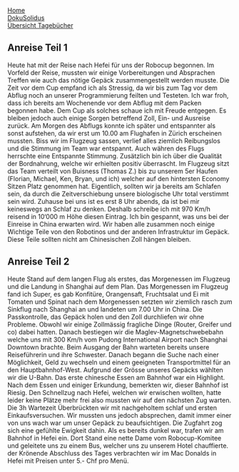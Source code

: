 [Home](home)  
[DokuSolidus](DokuSolidus)  
[Übersicht Tagebücher](TagebuecherFL)

## Anreise Teil 1
  

Heute hat mit der Reise nach Hefei für uns der Robocup begonnen. Im Vorfeld der Reise, mussten wir einige Vorbereitungen und Absprachen Treffen wie auch das nötige Gepäck zusammengestellt werden musste. Die Zeit vor dem Cup empfand ich als Stressig, da wir bis zum Tag vor dem Abflug noch an unserer Programmierung feilten und Testeten. Ich war froh, dass ich bereits am Wochenende vor dem Abflug  mit dem Packen begonnen habe. Dem Cup als solches schaue ich mit Freude entgegen. Es bleiben jedoch auch einige Sorgen betreffend Zoll, Ein- und Ausreise zurück.
Am Morgen des Abflugs konnte ich später und entspannter als sonst aufstehen, da wir erst um 10.00 am Flughafen in Zürich erscheinen mussten. Biss wir im Flugzeug sassen, verlief alles ziemlich Reibungslos und die Stimmung im Team war entspannt. Auch währen des Flugs herrschte eine Entspannte Stimmung. Zusätzlich bin ich über die Qualität der Bordnahrung, welche wir erhielten positiv überrascht. Im Flugzeug sitzt das Team verteilt von Buisness (Thomas Z.) bis zu unserem 5er Haufen (Florian, Michael, Ken, Bryan, und ich) welcher auf den hintersten Economy Sitzen Platz genommen hat. Eigentlich, sollten wir ja bereits am Schlafen sein, da durch die Zeitverschiebung unsere biologische Uhr total verstimmt sein wird. Zuhause bei uns ist es erst 8 Uhr abends, da ist bei mir keineswegs an Schlaf zu denken. Deshalb schreibe ich mit 970 Km/h reisend in 10‘000 m Höhe diesen Eintrag. Ich bin gespannt, was uns bei der Einreise in China erwarten wird. Wir haben alle zusammen noch einige Wichtige Teile von den Robotinos und der anderen Infrastruktur im Gepäck. Diese Teile sollten nicht am Chinesischen Zoll hängen bleiben. 


  
## Anreise Teil 2
  
Heute Stand auf dem langen Flug als erstes, das Morgenessen im Flugzeug und die Landung in Shanghai auf dem Plan. Das Morgenessen im Flugzeug fand ich Super, es gab Konfitüre, Orangensaft, Fruchtsalat und Ei mit Tomaten und Spinat nach dem Morgenessen setzten wir ziemlich rasch zum Sinkflug nach Shanghai an und landeten um 7.00 Uhr in China. Die Passkontrolle, das Gepäck holen und den Zoll durchliefen wir ohne Probleme. Obwohl wir einige Zollmässig fragliche Dinge (Router, Greifer und co) dabei hatten. Danach bestiegen wir die Maglev-Magnetschwebebahn welche uns mit 300 Km/h vom Pudong International Airport nach Shanghai Downtown brachte. Beim Ausgang der Bahn warteten bereits unsere Reiseführerin und ihre Schwester. Danach begann die Suche nach einer Möglichkeit, Geld zu wechseln und einem geeigneten Transportmittel für an den Hauptbahnhof-West. Aufgrund der Grösse unseres Gepäcks wählten wir die U-Bahn. Das erste chinesche Essen am Bahnhof war ein Highlight. Nach dem Essen und einiger Erkundung, bemerkten wir, dieser Bahnhof ist Riesig. Den Schnellzug nach Hefei, welchen wir erwischen wollten, hatte leider keine Plätze mehr frei also mussten wir auf den nächsten Zug warten. Die 3h Wartezeit Überbrückten wir mit nachgeholtem schlaf und ersten Einkaufsversuchen. Wir mussten uns jedoch absprechen, damit immer einer von uns wach war um unser Gepäck zu beaufsichtigen. Die Zugfahrt zog sich eine gefühlte Ewigkeit dahin. Als es bereits dunkel war, trafen wir am Bahnhof in Hefei ein. Dort Stand eine nette Dame vom Robocup-Komitee und geleitete uns zu einem Bus, welcher uns zu unserem Hotel chauffierte. der Krönende Abschluss des Tages verbrachten wir im Mac Donalds in Hefei mit Preisen unter 5.- Chf pro Menü. 